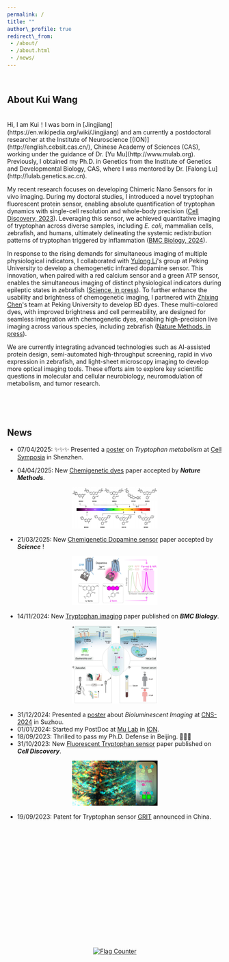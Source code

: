 ```yaml
---
permalink: /  
title: ""  
author\_profile: true  
redirect\_from:
 - /about/
 - /about.html
 - /news/
---
```


<!-- Personal Statement -->

<br>
<section id="about">
  <h1>About Kui Wang</h1>
  <p></p>
</section>


<br>
Hi, I am Kui！I was born in [Jingjiang](https://en.wikipedia.org/wiki/Jingjiang) and am currently a postdoctoral researcher at the Institute of Neuroscience [(ION)](http://english.cebsit.cas.cn/), Chinese Academy of Sciences (CAS), working under the guidance of Dr. [Yu Mu](http://www.mulab.org). Previously, I obtained my Ph.D. in Genetics from the Institute of Genetics and Developmental Biology, CAS, where I was mentored by Dr. [Falong Lu](http://lulab.genetics.ac.cn).

My recent research focuses on developing Chimeric Nano Sensors for in vivo imaging. During my doctoral studies, I introduced a novel tryptophan fluorescent protein sensor, enabling absolute quantification of tryptophan dynamics with single-cell resolution and whole-body precision ([Cell Discovery, 2023](/publication/2023-10-31-Tryptophan-sensor)). Leveraging this sensor, we achieved quantitative imaging of tryptophan across diverse samples, including _E. coli_, mammalian cells, zebrafish, and humans, ultimately delineating the systemic redistribution patterns of tryptophan triggered by inflammation ([BMC Biology, 2024](/publication/2024-11-14-Tryptophan-imaging)). <!---Additionally, we applied artificial intelligence algorithms to develop a computationally assisted rapid protein evolution workflow. Using this approach, we successfully engineered >20 metabolites sensors in a short period (currently in preparation), promising exciting advancements in the near future.--->

In response to the rising demands for simultaneous imaging of multiple physiological indicators, I collaborated with [Yulong Li](http://www.yulonglilab.org/)'s group at Peking University to develop a chemogenetic infrared dopamine sensor. This innovation, when paired with a red calcium sensor and a green ATP sensor, enables the simultaneous imaging of distinct physiological indicators during epileptic states in zebrafish ([Science, in press](/publication/2025-03-21-HaloDA)). To further enhance the usability and brightness of chemogenetic imaging, I partnered with [Zhixing Chen](https://zhixingchenlab.mysxl.cn/)'s team at Peking University to develop BD dyes. These multi-colored dyes, with improved brightness and cell permeability, are designed for seamless integration with chemogenetic dyes, enabling high-precision live imaging across various species, including zebrafish ([Nature Methods, in press](/publication/2025-02-27-BD-Dye)).

We are currently integrating advanced technologies such as AI-assisted protein design, semi-automated high-throughput screening, rapid in vivo expression in zebrafish, and light-sheet microscopy imaging to develop more optical imaging tools. These efforts aim to explore key scientific questions in molecular and cellular neurobiology, neuromodulation of metabolism, and tumor research.

<!-- As I look ahead to the next stage of my career, I am actively exploring opportunities for a second round of postdoctoral training. Areas of interest include **_De novo_ Protein Design**, Neuro-Immune Interaction, and Neuro-Tumor Interaction. -->


<br><br><br>
<section id="news">
  <h1>News</h1>
  <p></p>
</section>


* 07/04/2025: ✨✨✨ Presented a [poster](/publication/2025-04-05-Trp-metab-poster) on *Tryptophan metabolism* at [Cell Symposia](/publication/2025-04-05-Trp-metab-poster) in Shenzhen.

* 04/04/2025: New [Chemigenetic dyes](/publication/2025-02-27-BD-Dye) paper accepted by ***Nature Methods***.


<div style="text-align: center;">
    <a href="/images/papers/BD-dye.png" target="_blank">
        <img src="/images/papers/BD-dye.png" alt="BD-dye" width="200px">
    </a>
</div>


* 21/03/2025: New [Chemigenetic Dopamine sensor](/publication/2025-03-21-HaloDA) paper accepted by ***Science*** !


<div style="text-align: center;">
    <a href="/images/papers/HaloDA1.0.png" target="_blank">
        <img src="/images/papers/HaloDA1.0.png" alt="BD-dye" width="200px">
    </a>
</div>



* 14/11/2024: New [Tryptophan imaging](/publication/2024-11-14-Tryptophan-imaging) paper published on ***BMC Biology***.

<div style="text-align: center;">
    <a href="/images/papers/trp.png" target="_blank">
        <img src="/images/papers/trp.png" alt="BD-dye" width="200px">
    </a>
</div>

* 31/12/2024: Presented a [poster](/publication/2024-09-30-CaLAMP-poster) about *Bioluminescent Imaging* at [CNS-2024](https://www.cns.org.cn/2024/cn-index.html) in Suzhou.
* 01/01/2024: Started my PostDoc at [Mu Lab](http://www.mulab.org) in [ION](http://english.cebsit.cas.cn/).
* 18/09/2023: Thrilled to pass my Ph.D. Defense in Beijing. 🎉🎉🎉
* 31/10/2023: New [Fluorescent Tryptophan sensor](/publication/2023-10-31-Tryptophan-sensor) paper published on ***Cell Discovery***.

<div style="text-align: center;">
    <a href="/images/papers/Cell Disc_Logo.jpg" target="_blank">
        <img src="/images/papers/Cell Disc_Logo.jpg" alt="BD-dye" width="200px">
    </a>
</div>


* 19/09/2023: Patent for Tryptophan sensor [GRIT](https://patents.google.com/patent/CN116769045A/en) announced in China.










<br><br><br><br><br><br><br><br><br><br>
----------------------------------------------------

<div style="text-align: center;">
  <a href="https://info.flagcounter.com/b5Gl"><img src="https://s01.flagcounter.com/count/b5Gl/bg_FFFFFF/txt_000000/border_CCCCCC/columns_4/maxflags_4/viewers_0/labels_0/pageviews_0/flags_0/percent_0/" alt="Flag Counter" border="0"></a>
</div>

